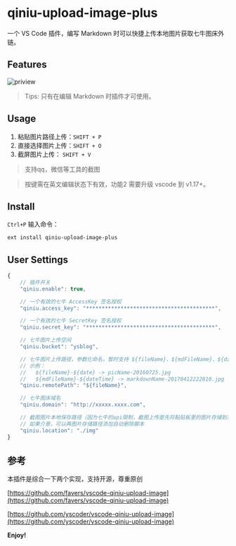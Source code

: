 # qiniu-upload-image-plus

一个 VS Code 插件，编写 Markdown 时可以快捷上传本地图片获取七牛图床外链。

## Features

![priview](https://raw.githubusercontent.com/yscoder/vscode-qiniu-upload-image/master/features/demo.gif)

> Tips: 只有在编辑 Markdown 时插件才可使用。

## Usage

1. 粘贴图片路径上传：`SHIFT + P`
2. 直接选择图片上传：`SHIFT + O`
3. 截屏图片上传： `SHIFT + V`
> 支持qq，微信等工具的截图

> 按键需在英文编辑状态下有效，功能2 需要升级 vscode 到 v1.17+。

## Install

`Ctrl+P` 输入命令：

```bash
ext install qiniu-upload-image-plus
```

## User Settings

```js
{
    // 插件开关
    "qiniu.enable": true,

    // 一个有效的七牛 AccessKey 签名授权
    "qiniu.access_key": "*****************************************",

    // 一个有效的七牛 SecretKey 签名授权
    "qiniu.secret_key": "*****************************************",

    // 七牛图片上传空间
    "qiniu.bucket": "ysblog",

    // 七牛图片上传路径，参数化命名，暂时支持 ${fileName}、${mdFileName}、${date}、${dateTime}
    // 示例：
    //   ${fileName}-${date} -> picName-20160725.jpg
    //   ${mdFileName}-${dateTime} -> markdownName-20170412222810.jpg
    "qiniu.remotePath": "${fileName}",

    // 七牛图床域名
    "qiniu.domain": "http://xxxxx.xxxx.com",

    // 截图图片本地保存路径（因为七牛的api限制，截图上传是先将黏贴板里的图片存储到本地，然后再根据这个路径上传图片
    // 如果介意，可以再图片存储路径添加自动删除脚本
    "qiniu.location": "./img"
}
```

## 参考
本插件是综合一下两个实现，支持开源，尊重原创

[https://github.com/favers/vscode-qiniu-upload-image](https://github.com/favers/vscode-qiniu-upload-image)

[https://github.com/yscoder/vscode-qiniu-upload-image](https://github.com/yscoder/vscode-qiniu-upload-image)

**Enjoy!**

